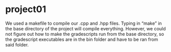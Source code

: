 # project01
We used a makefile to compile our .cpp and .hpp files. Typing in “make” in the base directory of the project will compile everything. However, we could not figure out how to make the gradescripts run from the base directory, so the gradescript executables are in the bin folder and have to be ran from said folder.
